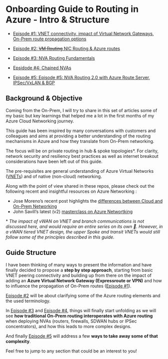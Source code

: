 # Onboarding Guide to Routing in Azure - Intro & Structure

- [Episode #1: VNET connectivity, impact of Virtual Network Gateways, On-Prem route propagation options](https://github.com/cynthiatreger/az-routing-guide-part1-vnet-peering-and-virtual-network-gateways)

- [Episode #2: ~~VM Routing~~ NIC Routing & Azure routes](https://github.com/cynthiatreger/az-routing-guide-ep2-nic-routing)

- [Episode #3: NVA Routing Fundamentals](https://github.com/cynthiatreger/az-routing-guide-ep3-nva-routing-fundamentals)

- [Epsidode #4: Chained NVAs](https://github.com/cynthiatreger/az-routing-guide-ep4-chained-nvas)

- [Episode #5: Episode #5: NVA Routing 2.0 with Azure Route Server, IPSec/VxLAN & BGP](https://github.com/cynthiatreger/az-routing-guide-ep5-nva-routing-2-0)
##
## Background & Objective

Coming from the On-Prem, I will try to share in this set of articles some of my basic but key learnings that helped me a lot in the first months of my Azure Cloud Networking journey. 

This guide has been inspired by many conversations with customers and colleagues and aims at providing a better understanding of the routing mechanisms in Azure and how they translate from On-Prem networking. 

The focus will be on private routing in hub & spoke topologies*. For clarity, network security and resiliency best practices as well as internet breakout considerations have been left out of this guide.

The pre-requisites are general understanding of Azure Virtual Networks ([VNETs](https://learn.microsoft.com/en-us/azure/virtual-network/virtual-networks-overview)) and of native (non-cloud) networking.

Along with the point of view shared in these repos, please check out the following recent and insightful resources on Azure Networking :
- Jose Moreno’s recent post highlights the [differences between Cloud and On-Prem Networking](https://blog.cloudtrooper.net/2023/01/21/azure-networking-is-not-like-your-on-onprem-network/)
- John Savill’s latest (v2) [masterclass on Azure Networtking](https://youtu.be/9DuTWSvsLXM)

\* *The impact of vWAN on VNET and branch communications is not discussed here, and would require an entire series on its own :slightly_smiling_face:. However, in a vWAN tiered VNET design, the upper Spoke and transit VNETs would still follow some of the principles described in this guide.*

## Guide Structure

I have been thinking of many ways to present the information and have finally decided to propose a **step by step approach**, starting from basic VNET peering connectivity and building up from there on the impact of adding an **Azure Virtual Network Gateway (Expressroute or VPN)** and how to influence the propagation of On-Prem routes ([Episode #1](https://github.com/cynthiatreger/az-routing-guide-ep1-vnet-peering-and-virtual-network-gateways)).

[Episode #2](https://github.com/cynthiatreger/az-routing-guide-ep2-nic-routing) will be about clarifying some of the Azure routing elements and the used terminology.

In [Episode #3](https://github.com/cynthiatreger/az-routing-guide-ep3-nva-routing-fundamentals) and [Episode #4](https://github.com/cynthiatreger/az-routing-guide-ep4-chained-nvas), things will finally start unfolding as we will see **how traditional On-Prem routing interoperates with Azure routing** when deploying NVAs (routers, firewalls, SDWAN hubs or IPSec concentrators), and how this leads to more complex designs. 

And finally [Episode #5](https://github.com/cynthiatreger/az-routing-guide-ep5-nva-routing-2-0) will address a few **ways to take away some of that complexity**.

Feel free to jump to any section that could be an interest to you!
